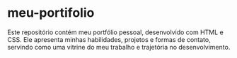 # meu-portifolio
Este repositório contém meu portfólio pessoal, desenvolvido com HTML e CSS. Ele apresenta minhas habilidades, projetos e formas de contato, servindo como uma vitrine do meu trabalho e trajetória no desenvolvimento.
